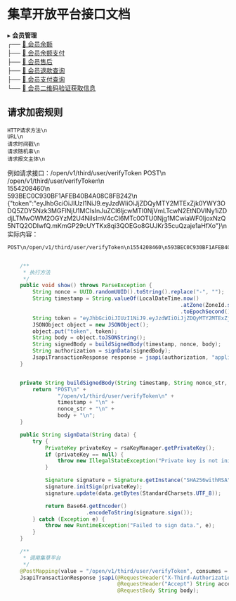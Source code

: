 # 集草开放平台接口文档

▸ **会员管理**  
    ┌── [📄 会员余额](MembershipBalance.md)  
    ├── [📄 会员余额支付](MembershipPayBalance.md)  
    ├── [📄 会员售后](MembershipRefund.md)  
    ├── [📄 会员退款查询](MembershipRefundSelect.md)  
    ├── [📄 会员支付查询](MembershipPaySelect.md)  
    └── [📄 会员二维码验证获取信息](MembershipQRCodeVerification.md)

## 请求加密规则
```
HTTP请求方法\n
URL\n
请求时间戳\n
请求随机串\n
请求报文主体\n
```
例如请求接口：/open/v1/third/user/verifyToken
POST\n  
/open/v1/third/user/verifyToken\n  
1554208460\n  
593BEC0C930BF1AFEB40B4A08C8FB242\n  
{"token":"eyJhbGciOiJIUzI1NiJ9.eyJzdWIiOiJjZDQyMTY2MTExZjk0YWY3ODQ5ZDY5Nzk3MGFlNjU1MCIsInJuZCI6IjcwMTI0NjVmLTcwN2EtNDVlNy1iZDdjLTMwOWM2OGYzM2U4NiIsImV4cCI6MTc0OTU0Njg1MCwiaWF0IjoxNzQ5NTQ2ODIwfQ.mKmGP29cUYTKx8qi3QOEGo8GUJKr35cuQzaje1aHfXo"}\n  
实际内容：
```
POST\n/open/v1/third/user/verifyToken\n1554208460\n593BEC0C930BF1AFEB40B4A08C8FB242\n{"token":"eyJhbGciOiJIUzI1NiJ9.eyJzdWIiOiJjZDQyMTY2MTExZjk0YWY3ODQ5ZDY5Nzk3MGFlNjU1MCIsInJuZCI6IjcwMTI0NjVmLTcwN2EtNDVlNy1iZDdjLTMwOWM2OGYzM2U4NiIsImV4cCI6MTc0OTU0Njg1MCwiaWF0IjoxNzQ5NTQ2ODIwfQ.mKmGP29cUYTKx8qi3QOEGo8GUJKr35cuQzaje1aHfXo"}\n
```
```java

    /**
     * 执行方法
     */
    public void show() throws ParseException {
        String nonce = UUID.randomUUID().toString().replace("-", "");
        String timestamp = String.valueOf(LocalDateTime.now()
                                                       .atZone(ZoneId.systemDefault())
                                                       .toEpochSecond());
        String token = "eyJhbGciOiJIUzI1NiJ9.eyJzdWIiOiJjZDQyMTY2MTExZjk0YWY3ODQ5ZDY5Nzk3MGFlNjU1MCIsInJuZCI6IjcwMTI0NjVmLTcwN2EtNDVlNy1iZDdjLTMwOWM2OGYzM2U4NiIsImV4cCI6MTc0OTU0Njg1MCwiaWF0IjoxNzQ5NTQ2ODIwfQ.mKmGP29cUYTKx8qi3QOEGo8GUJKr35cuQzaje1aHfXo";
        JSONObject object = new JSONObject();
        object.put("token", token);
        String body = object.toJSONString();
        String signedBody = buildSignedBody(timestamp, nonce, body);
        String authorization = signData(signedBody);
        JsapiTransactionResponse response = jsapi(authorization, "application/json", body);
    }


    private String buildSignedBody(String timestamp, String nonce_str, String body) {
        return "POST\n" +
                "/open/v1/third/user/verifyToken\n" +
                timestamp + "\n" +
                nonce_str + "\n" +
                body + "\n";
    }

    public String signData(String data) {
        try {
            PrivateKey privateKey = rsaKeyManager.getPrivateKey();
            if (privateKey == null) {
                throw new IllegalStateException("Private key is not initialized.");
            }

            Signature signature = Signature.getInstance("SHA256withRSA");
            signature.initSign(privateKey);
            signature.update(data.getBytes(StandardCharsets.UTF_8));

            return Base64.getEncoder()
                         .encodeToString(signature.sign());
        } catch (Exception e) {
            throw new RuntimeException("Failed to sign data.", e);
        }
    }

    /**
     * 调用集草平台
     */
    @PostMapping(value = "/open/v1/third/user/verifyToken", consumes = MediaType.APPLICATION_JSON_VALUE)
    JsapiTransactionResponse jsapi(@RequestHeader("X-Third-Authorization") String authorization,
                                   @RequestHeader("Accept") String accept,
                                   @RequestBody String body);
```

